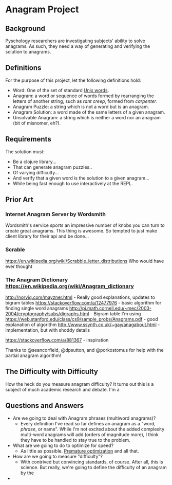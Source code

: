 # Anagram Project

## Background
Pyschology researchers are investigating subjects' ability to solve anagrams. As such, they need a way of generating and verifying the solution to anagrams.


## Definitions

For the purpose of this project, let the following definitions hold:
- Word: One of the set of standard [Unix words](https://en.wikipedia.org/wiki/Words_(Unix)).
- Anagram: a word or sequence of words formed by rearranging the letters of another string, such as _rant creep_, formed from _carpenter_.
- Anagram Puzzle: a string which is not a word but is an anagram.
- Anagram Solution: a word made of the same letters of a given anagram.
- Unsolvable Anagram: a string which is neither a word nor an anagram (bit of misnomer, eh?).

## Requirements

The solution must:
- Be a clojure library...
- That can generate anagram puzzles..
- Of varying difficulty...
- And verify that a given word is the solution to a given anagram...
- While being fast enough to use interactively at the REPL.

## Prior Art

### Internet Anagram Server by Wordsmith

Wordsmith's service sports an impressive number of knobs you can turn to create great anagrams. 
This thing is awesome. So tempted to just make client library for their api and be done...

### Scrable
https://en.wikipedia.org/wiki/Scrabble_letter_distributions
Who would have ever thought 


### The Anagram Dictionary https://en.wikipedia.org/wiki/Anagram_dictionary

http://norvig.com/mayzner.html - Really good explanations, updates to bigram tables
https://stackoverflow.com/a/12477976 - basic algorithm for finding single word anagrams
http://pi.math.cornell.edu/~mec/2003-2004/cryptography/subs/digraphs.html - Bigram table I'm using
https://web.stanford.edu/class/cs9/sample_probs/Anagrams.pdf - good explanation of algorithm
http://www.ssynth.co.uk/~gay/anagabout.html - implementation, but with shoddy details

https://stackoverflow.com/a/881367 - inspiration 


Thanks to @seancorfield, @dpsutton, and @porkostomus for help with the partial anagram algorithm!




## The Difficulty with Difficulty

How the heck do you measure anagram difficulty? It turns out this is a subject of much academic research and debate. I'm a 
## Questions and Answers

- Are we going to deal with Anagram phrases (multiword anagrams)?
  - Every definition I've read so far defines an anagram as a "word, _phrase_, or name". While I'm not excited about the added complexity multi-word anagrams will add (orders of magnitude more), I think they have to be handled to stay true to the problem.
- What are we going to do to optimize for speed?
  - As little as possible. [Premature optimization](http://wiki.c2.com/?PrematureOptimization) and all that.
- How are we going to measure "difficulty"?
  - With contrived but convincing standards, of course. After all, this is science. But really, we're going to define the difficulty of an anagram by the 
- 

